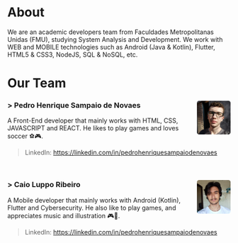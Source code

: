 # About

We are an academic developers team from Faculdades Metropolitanas Unidas (FMU), studying System Analysis and Development. We work with WEB and MOBILE technologies such as Android (Java & Kotlin), Flutter, HTML5 & CSS3, NodeJS, SQL & NoSQL, etc.

# Our Team

### > Pedro Henrique Sampaio de Novaes <img src="./pedro.png" style="width: 15%;" align="right">
A Front-End developer that mainly works with HTML, CSS, JAVASCRIPT and REACT. He likes to play games and loves soccer ⚽🎮.
> LinkedIn: https://linkedin.com/in/pedrohenriquesampaiodenovaes

<br>

### > Caio Luppo Ribeiro <img src="./caio.png" style="width: 15%;" align="right">
A Mobile developer that mainly works with Android (Kotlin), Flutter and Cybersecurity. He also like to play games, and appreciates music and illustration 🎮🎨.
> LinkedIn: https://linkedin.com/in/pedrohenriquesampaiodenovaes
